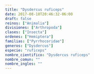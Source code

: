 ```yaml
---
title: "Dysdercus ruficeps"
date: 2017-08-18T20:46:32-06:00
draft: false
reinos: ["Animalia"]
divisiones: ["Arthropoda"]
clases: ["Insecta"]
ordenes: ["Hemiptera"]
familias: ["Pyrrhocoridae"]
generos: ["Dysdercus"]
especie: "ruficeps"
nombre_cientifico: "Dysdercus ruficeps"
nombre_comun: ""
nombre_ingles: ""
---
```


